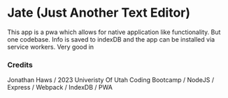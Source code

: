 # Jate (Just Another Text Editor)

This app is a pwa which allows for native application like functionality. But one codebase. Info is saved to indexDB and the app can be installed via service workers. Very good in 

### Credits
Jonathan Haws / 2023 Univeristy Of Utah Coding Bootcamp / NodeJS / Express / Webpack / IndexDB / PWA
